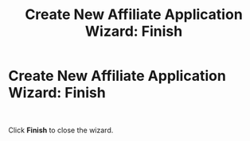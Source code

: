 ﻿---
title: 'Create New Affiliate Application Wizard: Finish'
TOCTitle: 'Create New Affiliate Application Wizard: Finish'
ms:assetid: 5824e5c7-c1bb-46e5-b03d-28332bd29033
ms:mtpsurl: https://msdn.microsoft.com/library/Bb727897(v=BTS.80)
ms:contentKeyID: 51528198
ms.date: 08/30/2017
mtps_version: v=BTS.80
f1_keywords:
- bts10.esso.newapp.wizard.finish
---

# Create New Affiliate Application Wizard: Finish

 

Click **Finish** to close the wizard.

